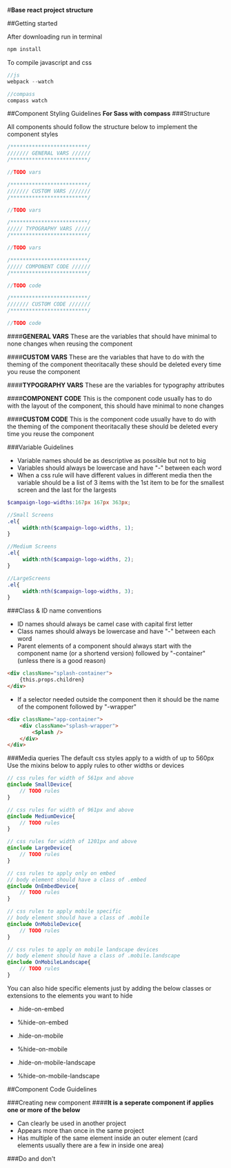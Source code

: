 #__Base react project structure__

##Getting started

After downloading run in terminal

```js
npm install
```

To compile javascript and css

```js
//js
webpack --watch

//compass
compass watch
```


##Component Styling Guidelines
__For Sass with compass__
###Structure

All components should follow the structure below to implement the component styles

```scss
/*************************/
/////// GENERAL VARS //////
/*************************/

//TODO vars

/*************************/
/////// CUSTOM VARS /////// 
/*************************/

//TODO vars

/*************************/
///// TYPOGRAPHY VARS /////
/*************************/

//TODO vars

/*************************/
///// COMPONENT CODE //////
/*************************/

//TODO code

/*************************/
/////// CUSTOM CODE /////// 
/*************************/

//TODO code
```

####__GENERAL VARS__
These are the variables that should have minimal to none changes when reusing the component

####__CUSTOM VARS__
These are the variables that have to do with the theming of the component theoritacally these should be deleted every time you reuse the component

####__TYPOGRAPHY VARS__
These are the variables for typography attributes

####__COMPONENT CODE__
This is the component code usually has to do with the layout of the component, this should have minimal to none changes

####__CUSTOM CODE__
This is the component code usually have to do with the theming of the component theoritacally these should be deleted every time you reuse the component

###Variable Guidelines
* Variable names should be as descriptive as possible but not to big
* Variables should always be lowercase and have "-" between each word 
* When a css rule will have different values in different media then the variable should be a list of 3 items with the 1st item to be for the smallest screen and the last for the largests
```scss
$campaign-logo-widths:167px 167px 363px;

//Small Screens
.el{
     width:nth($campaign-logo-widths, 1); 
}

//Medium Screens
.el{
     width:nth($campaign-logo-widths, 2); 
}

//LargeScreens
.el{
     width:nth($campaign-logo-widths, 3); 
}
```

###Class & ID name conventions

* ID names should always be camel case with capital first letter
* Class names should always be lowercase and have "-" between each word 
* Parent elements of a component should always start with the component name (or a shortend version) followed by "-container" (unless there is a good reason)
```html
<div className="splash-container">
    {this.props.children}
</div>
```
* If a selector needed outside the component then it should be the name of the component followed by "-wrapper"

```html
<div className="app-container">
    <div className="splash-wrapper">
        <Splash />
    </div>
</div>
```


###Media queries
The default css styles apply to a width of up to 560px  
Use the mixins below to apply rules to other widths or devices

```scss
// css rules for width of 561px and above
@include SmallDevice{
    // TODO rules
}

// css rules for width of 961px and above
@include MediumDevice{
    // TODO rules
}

// css rules for width of 1201px and above
@include LargeDevice{
    // TODO rules
}

// css rules to apply only on embed
// body element should have a class of .embed
@include OnEmbedDevice{
    // TODO rules
}

// css rules to apply mobile specific
// body element should have a class of .mobile
@include OnMobileDevice{
    // TODO rules
}

// css rules to apply on mobile landscape devices
// body element should have a class of .mobile.landscape
@include OnMobileLandscape{
    // TODO rules
}

```

You can also hide specific elements just by adding the below classes or extensions to the elements you want to hide

* .hide-on-embed
* %hide-on-embed


* .hide-on-mobile 
* %hide-on-mobile

* .hide-on-mobile-landscape
* %hide-on-mobile-landscape


##Component Code Guidelines

###Creating new component
####__It is a seperate component if applies one or more of the below__
* Can clearly be used in another project
* Appears more than once in the same project
* Has multiple of the same element inside an outer element (card elements usually there are a few in inside one area)

###Do and don't